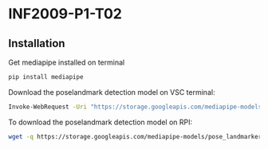 # INF2009-P1-T02
## Installation

Get mediapipe installed on terminal

```bash
pip install mediapipe
```
Download the poselandmark detection model on VSC terminal:

```bash
Invoke-WebRequest -Uri "https://storage.googleapis.com/mediapipe-models/pose_landmarker/pose_landmarker_heavy/float16/1/pose_landmarker_heavy.task" -OutFile "pose_landmarker.task"
```
To download the poselandmark detection model on RPI: 
```bash
wget -q https://storage.googleapis.com/mediapipe-models/pose_landmarker/pose_landmarker_heavy/float16/1/pose_landmarker_heavy.task
```
